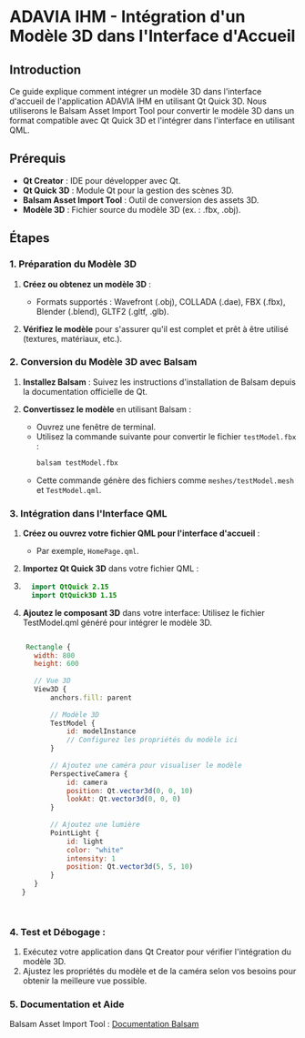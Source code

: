 # ADAVIA IHM - Intégration d'un Modèle 3D dans l'Interface d'Accueil

## Introduction

Ce guide explique comment intégrer un modèle 3D dans l'interface d'accueil de l'application ADAVIA IHM en utilisant Qt Quick 3D. Nous utiliserons le Balsam Asset Import Tool pour convertir le modèle 3D dans un format compatible avec Qt Quick 3D et l'intégrer dans l'interface en utilisant QML.

## Prérequis

- **Qt Creator** : IDE pour développer avec Qt.
- **Qt Quick 3D** : Module Qt pour la gestion des scènes 3D.
- **Balsam Asset Import Tool** : Outil de conversion des assets 3D.
- **Modèle 3D** : Fichier source du modèle 3D (ex. : .fbx, .obj).

## Étapes

### 1. Préparation du Modèle 3D

1. **Créez ou obtenez un modèle 3D** :
   - Formats supportés : Wavefront (.obj), COLLADA (.dae), FBX (.fbx), Blender (.blend), GLTF2 (.gltf, .glb).

2. **Vérifiez le modèle** pour s'assurer qu'il est complet et prêt à être utilisé (textures, matériaux, etc.).

### 2. Conversion du Modèle 3D avec Balsam

1. **Installez Balsam** :
   Suivez les instructions d'installation de Balsam depuis la documentation officielle de Qt.

2. **Convertissez le modèle** en utilisant Balsam :
   - Ouvrez une fenêtre de terminal.
   - Utilisez la commande suivante pour convertir le fichier `testModel.fbx` :
     ```bash
     balsam testModel.fbx
     ```
   - Cette commande génère des fichiers comme `meshes/testModel.mesh` et `TestModel.qml`.

### 3. Intégration dans l'Interface QML

1. **Créez ou ouvrez votre fichier QML pour l'interface d'accueil** :
   - Par exemple, `HomePage.qml`.

2. **Importez Qt Quick 3D** dans votre fichier QML :
3. 
   ```qml
     import QtQuick 2.15
     import QtQuick3D 1.15
   ```
3. **Ajoutez le composant 3D** dans votre interface:
Utilisez le fichier TestModel.qml généré pour intégrer le modèle 3D.

```qml

    Rectangle {
      width: 800
      height: 600
    
      // Vue 3D
      View3D {
          anchors.fill: parent
    
          // Modèle 3D
          TestModel {
              id: modelInstance
              // Configurez les propriétés du modèle ici
          }
    
          // Ajoutez une caméra pour visualiser le modèle
          PerspectiveCamera {
              id: camera
              position: Qt.vector3d(0, 0, 10)
              lookAt: Qt.vector3d(0, 0, 0)
          }
    
          // Ajoutez une lumière
          PointLight {
              id: light
              color: "white"
              intensity: 1
              position: Qt.vector3d(5, 5, 10)
          }
      }
   }

   
```

### 4. Test et Débogage :

1. Exécutez votre application dans Qt Creator pour vérifier l'intégration du modèle 3D.
2. Ajustez les propriétés du modèle et de la caméra selon vos besoins pour obtenir la meilleure vue possible.


### 5. Documentation et Aide
Balsam Asset Import Tool : [Documentation Balsam]([https://balsam.io/docs](https://doc.qt.io/qt-6/qtquick3d-tool-balsam.html))
